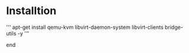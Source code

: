 # Installtion

'''
apt-get install qemu-kvm libvirt-daemon-system libvirt-clients bridge-utils -y
'''

end